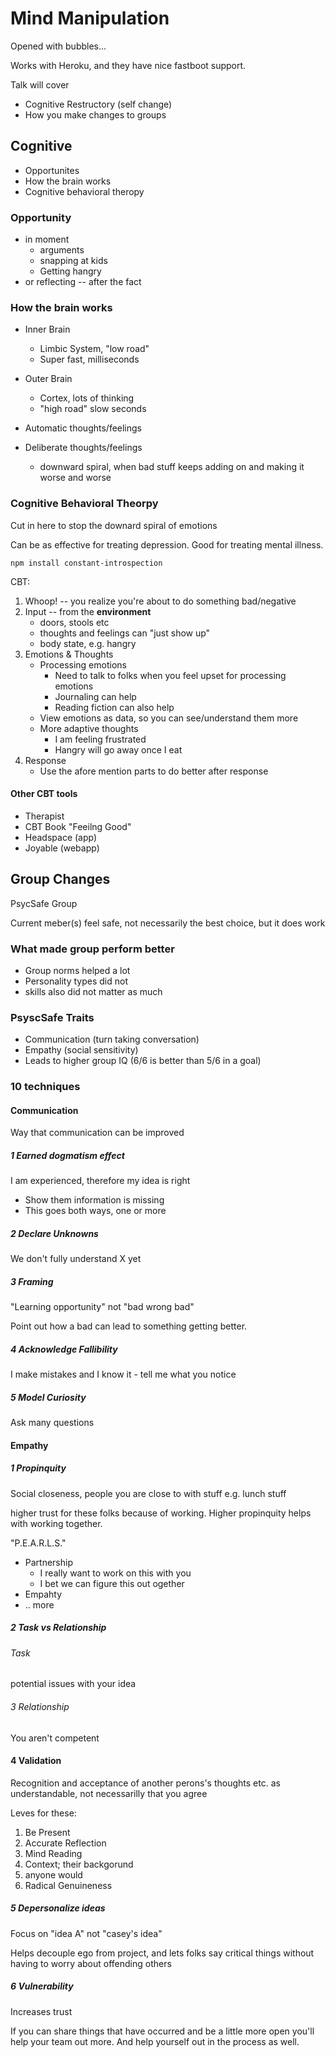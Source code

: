 # Mind Manipulation

Opened with bubbles...

Works with Heroku, and they have nice fastboot support.

Talk will cover

* Cognitive Restructory (self change)
* How you make changes to groups

## Cognitive

* Opportunites
* How the brain works
* Cognitive behavioral theropy

### Opportunity

* in moment
  * arguments
  * snapping at kids
  * Getting hangry
* or reflecting -- after the fact

### How the brain works

* Inner Brain
  * Limbic System, "low road"
  * Super fast, milliseconds
* Outer Brain
  * Cortex, lots of thinking
  * "high road" slow seconds

* Automatic thoughts/feelings
* Deliberate thoughts/feelings
  * downward spiral, when bad stuff keeps adding on and making it worse and worse


### Cognitive Behavioral Theorpy

Cut in here to stop the downard spiral of emotions

Can be as effective for treating depression. Good for treating mental illness.

`npm install constant-introspection`

CBT:

1. Whoop! -- you realize you're about to do something bad/negative
1. Input -- from the **environment**
    * doors, stools  etc
    * thoughts and feelings can "just show up"
    * body state, e.g. hangry
1. Emotions & Thoughts
    * Processing emotions
        * Need to talk to folks when you feel upset for processing emotions
        * Journaling can help
        * Reading fiction can also help
    * View emotions as data, so you can see/understand them more
    * More adaptive thoughts
        * I am feeling frustrated
        * Hangry will go away once I eat
1. Response
    * Use the afore mention parts to do better after response

#### Other CBT tools

* Therapist
* CBT Book "Feeilng Good"
* Headspace (app)
* Joyable (webapp)

## Group Changes

PsycSafe Group

Current meber(s) feel safe, not necessarily the best choice, but it does work

### What made group perform better

* Group norms helped a lot
* Personality types did not
* skills also did not matter as much


### PsyscSafe Traits

* Communication (turn taking conversation)
* Empathy (social sensitivity)
* Leads to higher group IQ (6/6 is better than 5/6 in a goal)


### 10 techniques

#### Communication

Way that communication can be improved

##### 1 Earned dogmatism effect

I am experienced, therefore my idea is right

* Show them information is missing
* This goes both ways, one or more

##### 2 Declare Unknowns

We don't fully understand X yet

##### 3 Framing

"Learning opportunity" not "bad wrong bad"

Point out how a bad can lead to something getting better.

##### 4 Acknowledge Fallibility

I make mistakes and I know it - tell me what you notice

##### 5 Model Curiosity

Ask many questions

#### Empathy

##### 1 Propinquity

Social closeness, people you are close to with stuff e.g. lunch stuff

higher trust for these folks because of working. Higher propinquity helps with working together.

"P.E.A.R.L.S."

* Partnership
    * I really want to work on this with you
    * I bet we can figure this out ogether
* Empahty
* .. more

##### 2 Task vs Relationship

###### Task

potential issues with your idea

###### 3 Relationship

You aren't competent

#### 4 Validation

Recognition and acceptance of another perons's thoughts etc. as understandable, not necessarilly that you agree

Leves for these:

1. Be Present
1. Accurate Reflection
1. Mind Reading
1. Context; their backgorund
1. anyone would
1. Radical Genuineness

##### 5 Depersonalize ideas

Focus on "idea A" not "casey's idea"

Helps decouple ego from project, and lets folks say critical things without having to worry about offending others

##### 6 Vulnerability

Increases trust

If you can share things that have occurred and be a little more open you'll help your team out more. And help yourself out
in the process as well.
